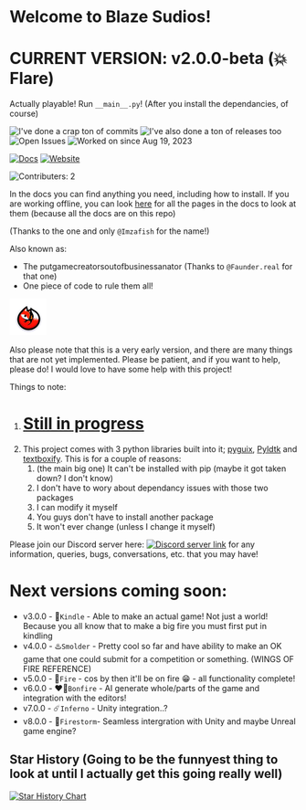 # Welcome to Blaze Sudios!
# CURRENT VERSION: v2.0.0-beta (💥 Flare)
Actually playable! Run `__main__.py`!
(After you install the dependancies, of course)

![I've done a crap ton of commits](https://badgen.net/github/commits/Tsunami014/Blaze-Sudio?color=orange)
![I've also done a ton of releases too](https://badgen.net/github/releases/Tsunami014/Blaze-Sudio?color=purple)
![Open Issues](https://badgen.net/github/open-issues/Tsunami014/Blaze-Sudio?color=red&label=open%20issues)
![Worked on since Aug 19, 2023](https://badgen.net/badge/worked%20on%20since/Aug%2019,%202023?color=pink)

[![Docs](https://badgen.net/badge/docs/tsunami014.gitbook.io)](https://tsunami014.gitbook.io/blaze-sudios/)
[![Website](https://badgen.net/badge/docs/tsunami014.github.io)](https://tsunami014.github.io/Blaze-Sudio/)

![Contributers: 2](https://badgen.net/github/contributors/Tsunami014/Blaze-Sudio?color=green)

In the docs you can find anything you need, including how to install. If you are working offline, you can look [here](docs/SUMMARY.md) for all the pages in the docs to look at them (because all the docs are on this repo)

(Thanks to the one and only `@Imzafish` for the name!)

Also known as:
 - The putgamecreatorsoutofbusinessanator (Thanks to `@Faunder.real` for that one)
 - One piece of code to rule them all!

![Fox icon](https://raw.githubusercontent.com/Tsunami014/Blaze-Sudio/main/images/FoxIconSmall.png)

Also please note that this is a very early version, and there are many things that are not yet implemented. Please be patient, and if you want to help, please do! I would love to have some help with this project!

Things to note:
1. # **<u>Still in progress</u>**
2. This project comes with 3 python libraries built into it; [pyguix](https://github.com/DarthData410/PyGames-pyguix), [Pyldtk](https://github.com/LGgameLAB/pyLdtk) and [textboxify](https://github.com/hnrkcode/TextBoxify/tree/master). This is for a couple of reasons:
    1. (the main big one) It can't be installed with pip (maybe it got taken down? I don't know)
    2. I don't have to wory about dependancy issues with those two packages
    3. I can modify it myself
    4. You guys don't have to install another package
    5. It won't ever change (unless I change it myself)


Please join our Discord server here: [![Discord server link](https://badgen.net/discord/members/xr3phyEZtv?label=Discord&icon=discord)](https://discord.gg/xr3phyEZtv) for any information, queries, bugs, conversations, etc. that you may have!

# Next versions coming soon:
 - v3.0.0 - 🌿`Kindle` - Able to make an actual game! Not just a world! Because you all know that to make a big fire you must first put in kindling
 - v4.0.0 - ♨️`Smolder` - Pretty cool so far and have ability to make an OK game that one could submit for a competition or something. (WINGS OF FIRE REFERENCE)
 - v5.0.0 - 🌋`Fire` - cos by then it'll be on fire :grin: - all functionality complete!
 - v6.0.0 - ❤️‍🔥`Bonfire` - AI generate whole/parts of the game and integration with the editors!
 - v7.0.0 - ☄️`Inferno` - Unity integration..?
 - v8.0.0 - 🍂`Firestorm`- Seamless intergration with Unity and maybe Unreal game engine?

## Star History (Going to be the funnyest thing to look at until I actually get this going really well)

[![Star History Chart](https://api.star-history.com/svg?repos=Tsunami014/Blaze-Sudio&type=Timeline)](https://star-history.com/#Tsunami014/Blaze-Sudio&Timeline)
